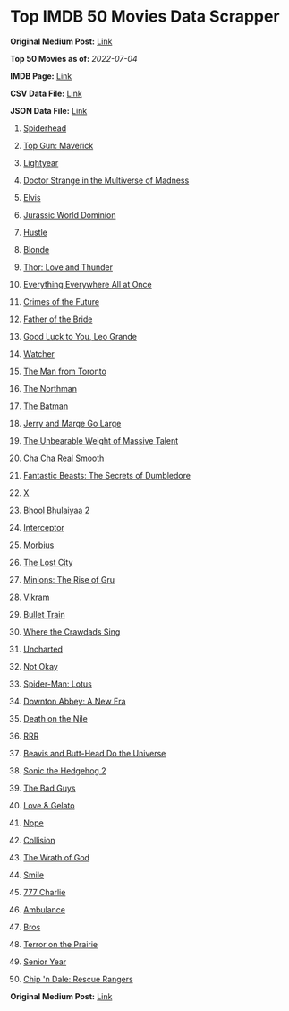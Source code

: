 # Top IMDB 50 Movies Data Scrapper

**Original Medium Post:** [Link](https://medium.com/@nishantsahoo/which-movie-should-i-watch-5c83a3c0f5b1) 

**Top 50 Movies as of:** _2022-07-04_

**IMDB Page:** [Link](http://www.imdb.com/search/title?release_date=2022,2022&title_type=feature)

**CSV Data File:** [Link](/Data/data.csv)

**JSON Data File:** [Link](/Data/data.json)

1. [Spiderhead](https://www.imdb.com/title/tt9783600/?ref_=adv_li_tt)

2. [Top Gun: Maverick](https://www.imdb.com/title/tt1745960/?ref_=adv_li_tt)

3. [Lightyear](https://www.imdb.com/title/tt10298810/?ref_=adv_li_tt)

4. [Doctor Strange in the Multiverse of Madness](https://www.imdb.com/title/tt9419884/?ref_=adv_li_tt)

5. [Elvis](https://www.imdb.com/title/tt3704428/?ref_=adv_li_tt)

6. [Jurassic World Dominion](https://www.imdb.com/title/tt8041270/?ref_=adv_li_tt)

7. [Hustle](https://www.imdb.com/title/tt8009428/?ref_=adv_li_tt)

8. [Blonde](https://www.imdb.com/title/tt1655389/?ref_=adv_li_tt)

9. [Thor: Love and Thunder](https://www.imdb.com/title/tt10648342/?ref_=adv_li_tt)

10. [Everything Everywhere All at Once](https://www.imdb.com/title/tt6710474/?ref_=adv_li_tt)

11. [Crimes of the Future](https://www.imdb.com/title/tt14549466/?ref_=adv_li_tt)

12. [Father of the Bride](https://www.imdb.com/title/tt13249596/?ref_=adv_li_tt)

13. [Good Luck to You, Leo Grande](https://www.imdb.com/title/tt13352968/?ref_=adv_li_tt)

14. [Watcher](https://www.imdb.com/title/tt12004038/?ref_=adv_li_tt)

15. [The Man from Toronto](https://www.imdb.com/title/tt11671006/?ref_=adv_li_tt)

16. [The Northman](https://www.imdb.com/title/tt11138512/?ref_=adv_li_tt)

17. [The Batman](https://www.imdb.com/title/tt1877830/?ref_=adv_li_tt)

18. [Jerry and Marge Go Large](https://www.imdb.com/title/tt8323668/?ref_=adv_li_tt)

19. [The Unbearable Weight of Massive Talent](https://www.imdb.com/title/tt11291274/?ref_=adv_li_tt)

20. [Cha Cha Real Smooth](https://www.imdb.com/title/tt14376344/?ref_=adv_li_tt)

21. [Fantastic Beasts: The Secrets of Dumbledore](https://www.imdb.com/title/tt4123432/?ref_=adv_li_tt)

22. [X](https://www.imdb.com/title/tt13560574/?ref_=adv_li_tt)

23. [Bhool Bhulaiyaa 2](https://www.imdb.com/title/tt6455162/?ref_=adv_li_tt)

24. [Interceptor](https://www.imdb.com/title/tt14174940/?ref_=adv_li_tt)

25. [Morbius](https://www.imdb.com/title/tt5108870/?ref_=adv_li_tt)

26. [The Lost City](https://www.imdb.com/title/tt13320622/?ref_=adv_li_tt)

27. [Minions: The Rise of Gru](https://www.imdb.com/title/tt5113044/?ref_=adv_li_tt)

28. [Vikram](https://www.imdb.com/title/tt9179430/?ref_=adv_li_tt)

29. [Bullet Train](https://www.imdb.com/title/tt12593682/?ref_=adv_li_tt)

30. [Where the Crawdads Sing](https://www.imdb.com/title/tt9411972/?ref_=adv_li_tt)

31. [Uncharted](https://www.imdb.com/title/tt1464335/?ref_=adv_li_tt)

32. [Not Okay](https://www.imdb.com/title/tt14814040/?ref_=adv_li_tt)

33. [Spider-Man: Lotus](https://www.imdb.com/title/tt13904644/?ref_=adv_li_tt)

34. [Downton Abbey: A New Era](https://www.imdb.com/title/tt11703710/?ref_=adv_li_tt)

35. [Death on the Nile](https://www.imdb.com/title/tt7657566/?ref_=adv_li_tt)

36. [RRR](https://www.imdb.com/title/tt8178634/?ref_=adv_li_tt)

37. [Beavis and Butt-Head Do the Universe](https://www.imdb.com/title/tt14145426/?ref_=adv_li_tt)

38. [Sonic the Hedgehog 2](https://www.imdb.com/title/tt12412888/?ref_=adv_li_tt)

39. [The Bad Guys](https://www.imdb.com/title/tt8115900/?ref_=adv_li_tt)

40. [Love & Gelato](https://www.imdb.com/title/tt15521050/?ref_=adv_li_tt)

41. [Nope](https://www.imdb.com/title/tt10954984/?ref_=adv_li_tt)

42. [Collision](https://www.imdb.com/title/tt10809742/?ref_=adv_li_tt)

43. [The Wrath of God](https://www.imdb.com/title/tt15189534/?ref_=adv_li_tt)

44. [Smile](https://www.imdb.com/title/tt15474916/?ref_=adv_li_tt)

45. [777 Charlie](https://www.imdb.com/title/tt7466810/?ref_=adv_li_tt)

46. [Ambulance](https://www.imdb.com/title/tt4998632/?ref_=adv_li_tt)

47. [Bros](https://www.imdb.com/title/tt9731598/?ref_=adv_li_tt)

48. [Terror on the Prairie](https://www.imdb.com/title/tt14043966/?ref_=adv_li_tt)

49. [Senior Year](https://www.imdb.com/title/tt5315212/?ref_=adv_li_tt)

50. [Chip 'n Dale: Rescue Rangers](https://www.imdb.com/title/tt3513500/?ref_=adv_li_tt)

**Original Medium Post:** [Link](https://medium.com/@nishantsahoo/which-movie-should-i-watch-5c83a3c0f5b1) 
